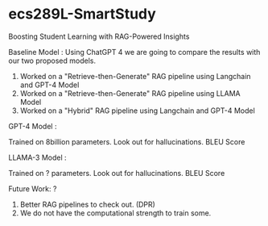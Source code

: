 # ecs289L-SmartStudy
Boosting Student Learning with RAG-Powered Insights

Baseline Model : Using ChatGPT 4 we are going to compare the results with our two proposed models.

1. Worked on a "Retrieve-then-Generate" RAG pipeline using Langchain and GPT-4 Model
2. Worked on a "Retrieve-then-Generate" RAG pipeline using LLAMA Model
3. Worked on a "Hybrid" RAG pipeline using Langchain and GPT-4 Model


GPT-4 Model :

Trained on 8billion parameters. 
Look out for hallucinations.
BLEU Score

LLAMA-3 Model :

Trained on ?  parameters. 
Look out for hallucinations.
BLEU Score


Future Work: ?
1. Better RAG pipelines to check out. (DPR)
2. We do not have the computational strength to train some.